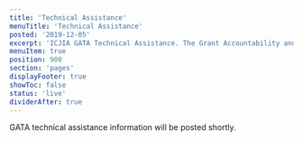 ```yaml
---
title: 'Technical Assistance'
menuTitle: 'Technical Assistance'
posted: '2019-12-05'
excerpt: 'ICJIA GATA Technical Assistance. The Grant Accountability and Transparency Act (GATA) of 2014, 30 ILCS 708/1 et seq., increased accountability and transparency in the use of grant funds and reduced the administrative burden on state agencies and grantees through adoption of federal grant guidelines and regulations.'
menuItem: true
position: 900
section: 'pages'
displayFooter: true
showToc: false
status: 'live'
dividerAfter: true
---
```


GATA technical assistance information will be posted shortly.
